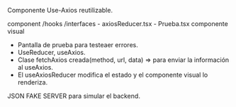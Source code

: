 Componente Use-Axios reutilizable. 

component
   /hooks
   /interfaces
    - axiosReducer.tsx
    - Prueba.tsx componente visual

- Pantalla de prueba para testeaer errores.
- UseReducer, useAxios.
- Clase fetchAxios creada(method, url, data) => para enviar la información al useAxios. 
- El useAxiosReducer modifica el estado y el componente visual lo renderiza.

JSON FAKE SERVER para simular el backend.
